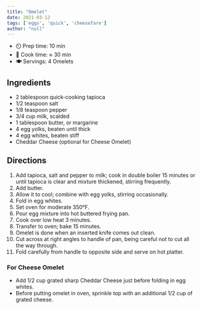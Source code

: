 ```yaml
---
title: "Omelet"
date: 2021-03-12
tags: ['eggs', 'quick', 'cheesefare']
author: "null"
---
```


- ⏲️ Prep time: 10 min
- 🍳 Cook time: ≈ 30 min
- 🍽️ Servings: 4 Omelets

## Ingredients

* 2 tablespoon quick-cooking tapioca
* 1/2 teaspoon salt
* 1/8 teaspoon pepper
* 3/4 cup milk, scalded
* 1 tablespoon butter, or margarine
* 4 egg yolks, beaten until thick
* 4 egg whites, beaten stiff
* Cheddar Cheese (optional for Cheese Omelet)

## Directions
1. Add tapioca, salt and pepper to milk; cook in double boiler 15 minutes or until tapioca is clear and mixture thickened, stirring  frequently.
2. Add butter.
3. Allow it to cool; combine with egg yolks, stirring occasionally.
4. Fold in egg whites.
5. Set oven for moderate 350°F.
6. Pour egg mixture into hot buttered frying pan.
7. Cook over low heat 3 minutes.
8. Transfer to oven; bake 15 minutes.
9. Omelet is done when an inserted knife comes out clean.
10. Cut across at right angles to handle of pan, being careful not to cut all the way through.
11. Fold carefully from handle to opposite side and serve on hot platter.

### For Cheese Omelet

* Add 1/2 cup grated sharp Cheddar Cheese just before folding in egg whites.
* Before putting omelet in oven, sprinkle top with an additional 1/2 cup of grated cheese.

